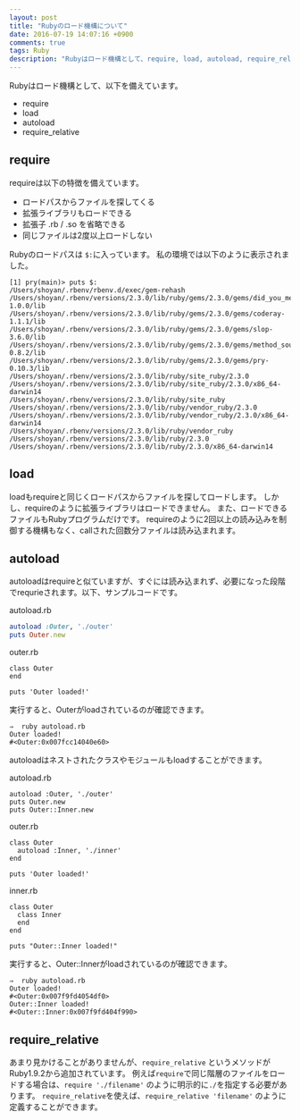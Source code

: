 ```yaml
---
layout: post
title: "Rubyのロード機構について"
date: 2016-07-19 14:07:16 +0900
comments: true
tags: Ruby
description: "Rubyはロード機構として、require, load, autoload, require_relativeを備えています。それぞれのメソッドの特徴と使いかたを紹介します。"
---
```


Rubyはロード機構として、以下を備えています。

- require
- load
- autoload
- require_relative

## require

requireは以下の特徴を備えています。

- ロードパスからファイルを探してくる
- 拡張ライブラリもロードできる
- 拡張子 .rb / .so を省略できる
- 同じファイルは2度以上ロードしない

Rubyのロードパスは `$:`に入っています。
私の環境では以下のように表示されました。

```
[1] pry(main)> puts $:
/Users/shoyan/.rbenv/rbenv.d/exec/gem-rehash
/Users/shoyan/.rbenv/versions/2.3.0/lib/ruby/gems/2.3.0/gems/did_you_mean-1.0.0/lib
/Users/shoyan/.rbenv/versions/2.3.0/lib/ruby/gems/2.3.0/gems/coderay-1.1.1/lib
/Users/shoyan/.rbenv/versions/2.3.0/lib/ruby/gems/2.3.0/gems/slop-3.6.0/lib
/Users/shoyan/.rbenv/versions/2.3.0/lib/ruby/gems/2.3.0/gems/method_source-0.8.2/lib
/Users/shoyan/.rbenv/versions/2.3.0/lib/ruby/gems/2.3.0/gems/pry-0.10.3/lib
/Users/shoyan/.rbenv/versions/2.3.0/lib/ruby/site_ruby/2.3.0
/Users/shoyan/.rbenv/versions/2.3.0/lib/ruby/site_ruby/2.3.0/x86_64-darwin14
/Users/shoyan/.rbenv/versions/2.3.0/lib/ruby/site_ruby
/Users/shoyan/.rbenv/versions/2.3.0/lib/ruby/vendor_ruby/2.3.0
/Users/shoyan/.rbenv/versions/2.3.0/lib/ruby/vendor_ruby/2.3.0/x86_64-darwin14
/Users/shoyan/.rbenv/versions/2.3.0/lib/ruby/vendor_ruby
/Users/shoyan/.rbenv/versions/2.3.0/lib/ruby/2.3.0
/Users/shoyan/.rbenv/versions/2.3.0/lib/ruby/2.3.0/x86_64-darwin14
```

## load

loadもrequireと同じくロードパスからファイルを探してロードします。
しかし、requireのように拡張ライブラリはロードできません。
また、ロードできるファイルもRubyプログラムだけです。
requireのように2回以上の読み込みを制御する機構もなく、callされた回数分ファイルは読み込まれます。

## autoload

autoloadはrequireと似ていますが、すぐには読み込まれず、必要になった段階でrequrieされます。以下、サンプルコードです。

autoload.rb

```ruby
autoload :Outer, './outer'
puts Outer.new
```

outer.rb

```
class Outer
end

puts 'Outer loaded!'
```

実行すると、Outerがloadされているのが確認できます。

```
⇒  ruby autoload.rb
Outer loaded!
#<Outer:0x007fcc14040e60>
```

autoloadはネストされたクラスやモジュールもloadすることができます。

autoload.rb

```
autoload :Outer, './outer'
puts Outer.new
puts Outer::Inner.new
```

outer.rb

```
class Outer
  autoload :Inner, './inner'
end

puts 'Outer loaded!'
```

inner.rb

```
class Outer
  class Inner
  end
end

puts "Outer::Inner loaded!"
```

実行すると、Outer::Innerがloadされているのが確認できます。

```
⇒  ruby autoload.rb
Outer loaded!
#<Outer:0x007f9fd4054df0>
Outer::Inner loaded!
#<Outer::Inner:0x007f9fd404f990>
```

## require_relative

あまり見かけることがありませんが、`require_relative` というメソッドがRuby1.9.2から追加されています。
例えば`require`で同じ階層のファイルをロードする場合は、`require './filename'` のように明示的に`./`を指定する必要があります。
`require_relative`を使えば、`require_relative 'filename'` のように定義することができます。
